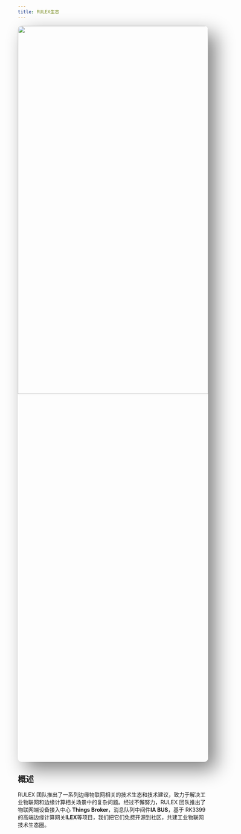 ```yaml
---
title: RULEX生态
---
```

<img src="/assets/ecosystem.jpg" style="width:100%;height:50%;box-shadow: 20px 20px 50px grey;border-radius: 10px;"></img>

## 概述
RULEX 团队推出了一系列边缘物联网相关的技术生态和技术建议，致力于解决工业物联网和边缘计算相关场景中的复杂问题。经过不懈努力，RULEX 团队推出了物联网端设备接入中心 **Things Broker**，消息队列中间件**IA BUS**，基于 RK3399 的高端边缘计算网关**ILEX**等项目，我们把它们免费开源到社区，共建工业物联网技术生态圈。
